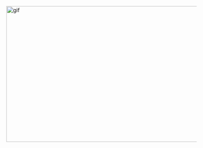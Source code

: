 <p><img alt="gif" src="https://github.com/rrobotis/Better-Recommended/blob/main/showcase.gif" width="640" height="360"/></p>
